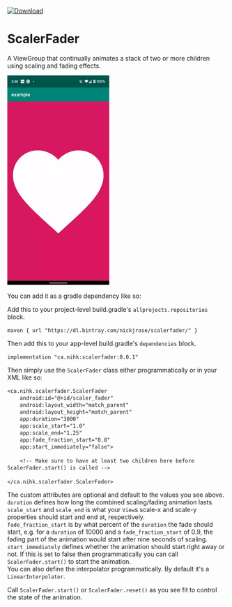 [ ![Download](https://api.bintray.com/packages/nickjrose/scalerfader/ca.nihk.scalerfader/images/download.svg?version=0.0.1) ](https://bintray.com/nickjrose/scalerfader/ca.nihk.scalerfader/0.0.1/link)

# ScalerFader
A ViewGroup that continually animates a stack of two or more children using scaling and fading effects.

![GIF Example](https://github.com/nihk/ScalerFader/blob/master/example.gif)

You can add it as a gradle dependency like so:

Add this to your project-level build.gradle's `allprojects.repositories` block.
```
maven { url "https://dl.bintray.com/nickjrose/scalerfader/" }
```

Then add this to your app-level build.gradle's `dependencies` block.
```
implementation "ca.nihk:scalerfader:0.0.1"
```

Then simply use the `ScalerFader` class either programmatically or in your XML like so:

```
<ca.nihk.scalerfader.ScalerFader
    android:id="@+id/scaler_fader"
    android:layout_width="match_parent"
    android:layout_height="match_parent"
    app:duration="3000"
    app:scale_start="1.0"
    app:scale_end="1.25"
    app:fade_fraction_start="0.8"
    app:start_immediately="false">

    <!-- Make sure to have at least two children here before ScalerFader.start() is called -->

</ca.nihk.scalerfader.ScalerFader>
```

The custom attributes are optional and default to the values you see above.  
`duration` defines how long the combined scaling/fading animation lasts.  
`scale_start` and `scale_end` is what your `View`s scale-x and scale-y properties should start and end at, respectively.  
`fade_fraction_start` is by what percent of the `duration` the fade should start, e.g. for a `duration` of 10000 and a `fade_fraction_start` of 0.9, the fading part of the animation would start after nine seconds of scaling.    
`start_immediately` defines whether the animation should start right away or not. If this is set to false then programmatically you can call `ScalerFader.start()` to start the animation.  
You can also define the interpolator programmatically. By default it's a `LinearInterpolator`.  

Call `ScalerFader.start()` or `ScalerFader.reset()` as you see fit to control the state of the animation.
